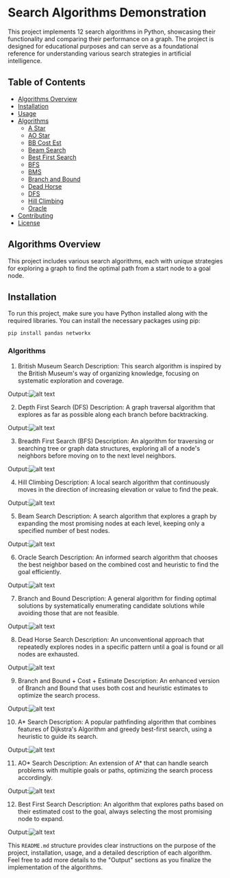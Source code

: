 # Search Algorithms Demonstration

This project implements 12 search algorithms in Python, showcasing their functionality and comparing their performance on a graph. The project is designed for educational purposes and can serve as a foundational reference for understanding various search strategies in artificial intelligence.

## Table of Contents
- [Algorithms Overview](#algorithms-overview)
- [Installation](#installation)
- [Usage](#usage)
- [Algorithms](#algorithms)
  - [A Star](#a-star)
  - [AO Star](#ao-star)
  - [BB Cost Est](#bb-cost-est)
  - [Beam Search](#beam-search)
  - [Best First Search](#best-first-search)
  - [BFS](#bfs)
  - [BMS](#bms)
  - [Branch and Bound](#branch-and-bound)
  - [Dead Horse](#dead-horse)
  - [DFS](#dfs)
  - [Hill Climbing](#hill-climbing)
  - [Oracle](#oracle)
- [Contributing](#contributing)
- [License](#license)
## Algorithms Overview
This project includes various search algorithms, each with unique strategies for exploring a graph to find the optimal path from a start node to a goal node.

## Installation
To run this project, make sure you have Python installed along with the required libraries. You can install the necessary packages using pip:

```bash
pip install pandas networkx
```


### Algorithms
1. British Museum Search
Description: This search algorithm is inspired by the British Museum's way of organizing knowledge, focusing on systematic exploration and coverage.

Output:![alt text](OUTPUT/BMS.png)

2. Depth First Search (DFS)
Description: A graph traversal algorithm that explores as far as possible along each branch before backtracking.

Output:![alt text](OUTPUT/DFS.png)

3. Breadth First Search (BFS)
Description: An algorithm for traversing or searching tree or graph data structures, exploring all of a node's neighbors before moving on to the next level neighbors.

Output:![alt text](OUTPUT/BFS.png)

4. Hill Climbing
Description: A local search algorithm that continuously moves in the direction of increasing elevation or value to find the peak.

Output:![alt text](<OUTPUT/Hill climbing.png>)

5. Beam Search
Description: A search algorithm that explores a graph by expanding the most promising nodes at each level, keeping only a specified number of best nodes.

Output:![alt text](<OUTPUT/Beam Search.png>)

6. Oracle Search
Description: An informed search algorithm that chooses the best neighbor based on the combined cost and heuristic to find the goal efficiently.

Output:![alt text](OUTPUT/Oracle.png)

7. Branch and Bound
Description: A general algorithm for finding optimal solutions by systematically enumerating candidate solutions while avoiding those that are not feasible.

Output:![alt text](<OUTPUT/Branch and Bound.png>)

8. Dead Horse Search
Description: An unconventional approach that repeatedly explores nodes in a specific pattern until a goal is found or all nodes are exhausted.

Output:![alt text](<OUTPUT/Dead Horse.png>)

9. Branch and Bound + Cost + Estimate
Description: An enhanced version of Branch and Bound that uses both cost and heuristic estimates to optimize the search process.

Output:![alt text](<OUTPUT/BB Cost Est.png>)

10. A* Search
Description: A popular pathfinding algorithm that combines features of Dijkstra's Algorithm and greedy best-first search, using a heuristic to guide its search.

Output:![alt text](<OUTPUT/A Star.png>)

11. AO* Search
Description: An extension of A* that can handle search problems with multiple goals or paths, optimizing the search process accordingly.

Output:![alt text](<OUTPUT/AO Star.png>)

12. Best First Search
Description: An algorithm that explores paths based on their estimated cost to the goal, always selecting the most promising node to expand.

Output:![alt text](<OUTPUT/Best First Search.png>)


This `README.md` structure provides clear instructions on the purpose of the project, installation, usage, and a detailed description of each algorithm. Feel free to add more details to the "Output" sections as you finalize the implementation of the algorithms.
